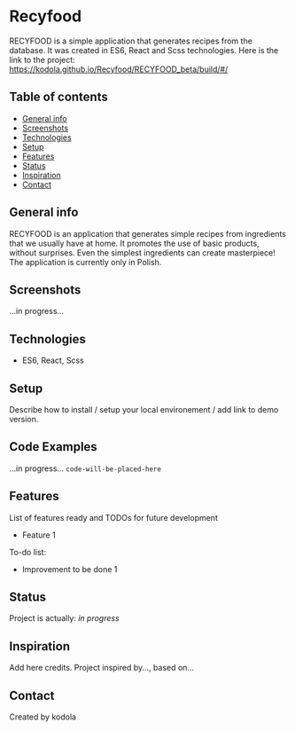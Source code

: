 # Recyfood

RECYFOOD is a simple application that generates recipes from the database. It was created in ES6, React and Scss technologies.
Here is the link to the project: https://kodola.github.io/Recyfood/RECYFOOD_beta/build/#/


## Table of contents
* [General info](#general-info)
* [Screenshots](#screenshots)
* [Technologies](#technologies)
* [Setup](#setup)
* [Features](#features)
* [Status](#status)
* [Inspiration](#inspiration)
* [Contact](#contact)

## General info
RECYFOOD is an application that generates simple recipes from ingredients that we usually have at home. 
It promotes the use of basic products, without surprises. Even the simplest ingredients can create masterpiece! 
The application is currently only in Polish.

## Screenshots
...in progress...

## Technologies
* ES6, React, Scss

## Setup
Describe how to install / setup your local environement / add link to demo version.

## Code Examples
...in progress...
`code-will-be-placed-here`

## Features
List of features ready and TODOs for future development
* Feature 1

To-do list:
* Improvement to be done 1

## Status
Project is actually: _in progress_

## Inspiration
Add here credits. Project inspired by..., based on...

## Contact
Created by kodola 
